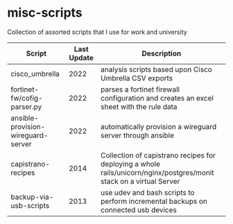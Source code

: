 # misc-scripts
Collection of assorted scripts that I use for work and university

| Script | Last Update | Description |
| --- | --- | --- |
| cisco_umbrella | 2022 | analysis scripts based upon Cisco Umbrella CSV exports |
| fortinet-fw/cofig-parser.py | 2022 | parses a fortinet firewall configuration and creates an excel sheet with the rule data |
| ansible-provision-wireguard-server | 2022 | automatically provision a wireguard server through ansible |
| capistrano-recipes | 2014 | Collection of capistrano recipes for deploying a whole rails/unicorn/nginx/postgres/monit stack on a virtual Server |
| backup-via-usb-scripts | 2013 | use udev and bash scripts to perform incremental backups on connected usb devices |
